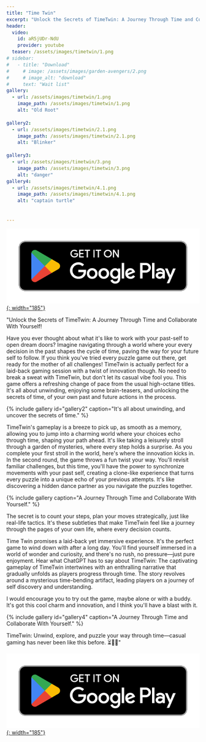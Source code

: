 ```yaml
---
title: "Time Twin"
excerpt: "Unlock the Secrets of TimeTwin: A Journey Through Time and Collaboration! ⏳🔑🌟"
header:
  video:
    id: aR5jUDr-NdU
    provider: youtube
  teaser: /assets/images/timetwin/1.png
# sidebar:
#   - title: "Download"
#     # image: /assets/images/garden-avengers/2.png
#     # image_alt: "download"
#     text: "Wait list"
gallery:
  - url: /assets/images/timetwin/1.png
    image_path: /assets/images/timetwin/1.png
    alt: "Old Root"

gallery2:
  - url: /assets/images/timetwin/2.1.png
    image_path: /assets/images/timetwin/2.1.png
    alt: "Blinker"

gallery3:
  - url: /assets/images/timetwin/3.png
    image_path: /assets/images/timetwin/3.png
    alt: "danger"
gallery4:
  - url: /assets/images/timetwin/4.1.png
    image_path: /assets/images/timetwin/4.1.png
    alt: "captain turtle"


---
```

<!-- [![AppStore](/assets/images/appstore-badge-black.svg){: width="150"}](https://apple.co/3Y13ROv)  -->
[![PlayStore](/assets/images/google-play-badge.png){: width="185"}](https://play.google.com/store/apps/details?id=com.HippoPenny.TimeTwin)


"Unlock the Secrets of TimeTwin: A Journey Through Time and Collaborate With Yourself!

Have you ever thought about what it's like to work with your past-self to open dream doors? Imagine navigating through a world where your every decision in the past shapes the cycle of time, paving the way for your future self to follow. If you think you've tried every puzzle game out there, get ready for the mother of all challenges! TimeTwin is actually perfect for a laid-back gaming session with a twist of innovation though. No need to break a sweat with TimeTwin, but don't let its casual vibe fool you. This game offers a refreshing change of pace from the usual high-octane titles. It's all about unwinding, enjoying some brain-teasers, and unlocking the secrets of time, of your own past and future actions in the process.

{% include gallery id="gallery2" caption="It's all about unwinding, and uncover the secrets of time." %}

TimeTwin's gameplay is a breeze to pick up, as smooth as a memory, allowing you to jump into a charming world where your choices echo through time, shaping your path ahead. It's like taking a leisurely stroll through a garden of mysteries, where every step holds a surprise. As you complete your first stroll in the world, here's where the innovation kicks in. In the second round, the game throws a fun twist your way. You'll revisit familiar challenges, but this time, you'll have the power to synchronize movements with your past self, creating a clone-like experience that turns every puzzle into a unique echo of your previous attempts. It's like discovering a hidden dance partner as you navigate the puzzles together.

{% include gallery caption="A Journey Through Time and Collaborate With Yourself." %}

The secret is to count your steps, plan your moves strategically, just like real-life tactics. It's these subtleties that make TimeTwin feel like a journey through the pages of your own life, where every decision counts.

Time Twin promises a laid-back yet immersive experience. It's the perfect game to wind down with after a long day. You'll find yourself immersed in a world of wonder and curiosity, and there's no rush, no pressure—just pure enjoyment. Hear what ChatGPT has to say about TimeTwin: The captivating gameplay of TimeTwin intertwines with an enthralling narrative that gradually unfolds as players progress through time. The story revolves around a mysterious time-bending artifact, leading players on a journey of self discovery and understanding.

I would encourage you to try out the game, maybe alone or with a buddy. It's got this cool charm and innovation, and I think you'll have a blast with it.

{% include gallery id="gallery4" caption="A Journey Through Time and Collaborate With Yourself." %}

TimeTwin: Unwind, explore, and puzzle your way through time—casual gaming has never been like this before. ⏳🔑🌟"

<!-- [![AppStore](/assets/images/appstore-badge-black.svg){: width="150"}](https://apple.co/3Y13ROv)  -->
[![PlayStore](/assets/images/google-play-badge.png){: width="185"}](https://play.google.com/store/apps/details?id=com.HippoPenny.TimeTwin)
